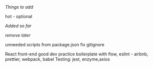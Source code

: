 *Things to add*

hot - optional

*Added so far*

*remove later*

unneeded scripts from package.json
fix gitignore




React front-end good dev practice boilerplate with
flow, eslint - airbnb, prettier, webpack, babel Testing: jest, enzyme,axios
